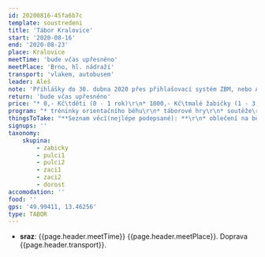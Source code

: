 ```yaml
---
id: 20200816-45fa6b7c
template: soustredeni
title: 'Tábor Kralovice'
start: '2020-08-16'
end: '2020-08-23'
place: Kralovice
meetTime: 'bude včas upřesněno'
meetPlace: 'Brno, hl. nádraží'
transport: 'vlakem, autobusem'
leader: Aleš
note: 'Přihlášky do 30. dubna 2020 přes přihlašovací systém ZBM, nebo Aleši Finstrle (tel.: 724 037 688, e-mail: ales.finstrle@gmail.com)'
return: 'bude včas upřesněno'
price: "* 0,- Kč\tděti (0 - 1 rok)\r\n* 1000,- Kč\tmalé žabičky (1 - 3 let)\r\n* 3000,- Kč\tžabičky (4 - 6 let)\r\n* 3300,- Kč\tpulci (6 - 10 let)\r\n* 3600,- Kč\tžáci (10 - 14 let)\r\n* 3800,- Kč\tdorostenci (15 - 18 let)\r\n* 6500,- Kč\tsourozenci (2 sourozenci 4 - 14 let)\r\n* 4000,- Kč\tdospělý člen rodiny\r\n* vedoucí\t\tdle individuální domluvy"
program: "* tréninky orientačního běhu\r\n* táborové hry\r\n* soutěže\r\n* koupání\r\n* výlet"
thingsToTake: "**Seznam věcí(nejlépe podepsané): **\r\n* oblečení na běhání - tepláky nebo elasťáky (něco, co má dlouhé nohavice), běhací dres (dederon, kdo má), není vždy možnost věci rychle usušit, proto doporučujeme mít věci na běhání 3x\r\n* boty na běhání 2x\r\n* přezůvky do chaty (kroksy, sandály, ...)\r\n* trička s krátkým rukávem\r\n* trička s dlouhým rukávem\r\n* svetr/teplá mikina\r\n* obuv ven (pevné (skoro) nepromokavé boty na výlety a chození po lese)\r\n* ponožky a spodní prádlo (dle počtu dní, suchých ponožek není nikdy dost)\r\n* oblečení pro pobyt v budově (případně nouzově jako oblečení na běhání)\r\n* pyžamo, hygienické potřeby, opalovací krém, repelent\r\n* plavky, ručník\r\n* šátek, kšiltovka\r\n* větrovka/bunda\r\n\r\n**Běháme  a  chodíme  ven  za  každého  počasí,  proto  oblečení  přizpůsobte  počasí  (pokud  bude chladno, přidejte teplejší věci).**\r\n\r\n**Ostatní potřeby:**\r\n* propiska, tužka\r\n* buzola (kdo má, kdo nemá, tomu půjčíme),\r\n* čip (kdo má, kdo nemá, tomu půjčíme)\r\n* fixy nebo pastelky – stačí barvy černá, hnědá, zelená, modrá, žlutá, červená\r\n* blok nebo sešit se čtverečkovaným papírem A5\r\n* izolepa, zavírací špendlíky\r\n* baterka s náhradními bateriemi, nebo čelovka (kdo má) – tradiční noční mapový trénink bude\r\n* knížka na čtení, karty, menší cestovní hry apod. \r\n\r\n**Na cestu:**\r\n* pláštěnka/nepromokavá větrovka\r\n* menší batůžek\r\n* láhev s pitím\r\n* větší svačina = nedělní oběd\r\n\r\n**Při odjezdu na tábor nebo při příjezdu do tábora odevzdáte:**\r\n* prohlášení o bezinfekčnosti (tiskopis ke stažení)\r\n* informace o zdravotním stavu (viz tiskopis)\r\n* kontakty na rodiče v době tábora\r\n* nezapomeňte  léky,  pokud  nějaké  užívá  dítě  pravidelně,  bude  o  tom  záznam  ve  zdravotní dokumentaci (domluvte se, zda si dítě bude léky brát samo nebo máme mít užívání léků pod kontrolou my)"
signups: ''
taxonomy:
    skupina:
        - zabicky
        - pulci1
        - pulci2
        - zaci1
        - zaci2
        - dorost
accomodation: ''
food: ''
gps: '49.99411, 13.46256'
type: TABOR
---
```

* **sraz**: {{page.header.meetTime}} {{page.header.meetPlace}}. Doprava {{page.header.transport}}.
